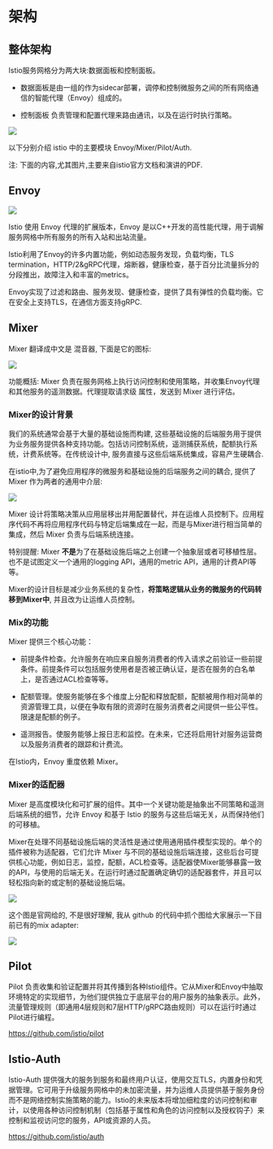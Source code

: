 # 架构

## 整体架构

Istio服务网格分为两大块:数据面板和控制面板。

* 数据面板是由一组的作为sidecar部署，调停和控制微服务之间的所有网络通信的智能代理（Envoy）组成的。

* 控制面板 负责管理和配置代理来路由通讯，以及在运行时执行策略。

![](images/arch.svg)

以下分别介绍 istio 中的主要模块 Envoy/Mixer/Pilot/Auth.

注: 下面的内容,尤其图片,主要来自istio官方文档和演讲的PDF.

## Envoy

![](images/envoy.png)

Istio 使用 Envoy 代理的扩展版本，Envoy 是以C++开发的高性能代理，用于调解服务网格中所有服务的所有入站和出站流量。

Istio利用了Envoy的许多内置功能，例如动态服务发现，负载均衡，TLS termination，HTTP/2&gRPC代理，熔断器，健康检查，基于百分比流量拆分的分段推出，故障注入和丰富的metrics。

Envoy实现了过滤和路由、服务发现、健康检查，提供了具有弹性的负载均衡。它在安全上支持TLS，在通信方面支持gRPC.

## Mixer

Mixer 翻译成中文是 混音器, 下面是它的图标:

![](images/mixer-logo.png)

功能概括: Mixer 负责在服务网格上执行访问控制和使用策略，并收集Envoy代理和其他服务的遥测数据。代理提取请求级 属性，发送到 Mixer 进行评估。

### Mixer的设计背景

我们的系统通常会基于大量的基础设施而构建, 这些基础设施的后端服务用于提供为业务服务提供各种支持功能。包括访问控制系统，遥测捕获系统，配额执行系统，计费系统等。在传统设计中, 服务直接与这些后端系统集成，容易产生硬耦合.

在istio中,为了避免应用程序的微服务和基础设施的后端服务之间的耦合, 提供了 Mixer 作为两者的通用中介层:

![](images/mixer-traffic.svg)

Mixer 设计将策略决策从应用层移出并用配置替代，并在运维人员控制下。应用程序代码不再将应用程序代码与特定后端集成在一起，而是与Mixer进行相当简单的集成，然后 Mixer 负责与后端系统连接。

特别提醒: Mixer **不是**为了在基础设施后端之上创建一个抽象层或者可移植性层。也不是试图定义一个通用的logging API，通用的metric API，通用的计费API等等。

Mixer的设计目标是减少业务系统的复杂性，**将策略逻辑从业务的微服务的代码转移到Mixer中**, 并且改为让运维人员控制。

### Mix的功能

Mixer 提供三个核心功能：

- 前提条件检查。允许服务在响应来自服务消费者的传入请求之前验证一些前提条件。前提条件可以包括服务使用者是否被正确认证，是否在服务的白名单上，是否通过ACL检查等等。

- 配额管理。使服务能够在多个维度上分配和释放配额，配额被用作相对简单的资源管理工具，以便在争取有限的资源时在服务消费者之间提供一些公平性。限速是配额的例子。

- 遥测报告。使服务能够上报日志和监控。在未来，它还将启用针对服务运营商以及服务消费者的跟踪和计费流。

在Istio内，Envoy 重度依赖 Mixer。

### Mixer的适配器

Mixer 是高度模块化和可扩展的组件。其中一个关键功能是抽象出不同策略和遥测后端系统的细节，允许 Envoy 和基于 Istio 的服务与这些后端无关，从而保持他们的可移植。

Mixer在处理不同基础设施后端的灵活性是通过使用通用插件模型实现的。单个的插件被称为适配器，它们允许 Mixer 与不同的基础设施后端连接，这些后台可提供核心功能，例如日志，监控，配额，ACL检查等。适配器使Mixer能够暴露一致的API，与使用的后端无关。在运行时通过配置确定确切的适配器套件，并且可以轻松指向新的或定制的基础设施后端。

![](images/adapters.svg)

这个图是官网给的, 不是很好理解, 我从 github 的代码中抓个图给大家展示一下目前已有的mix adapter:

![](images/mixer-adapter-list.jpg)

## Pilot

Pilot 负责收集和验证配置并将其传播到各种Istio组件。它从Mixer和Envoy中抽取环境特定的实现细节，为他们提供独立于底层平台的用户服务的抽象表示。此外，流量管理规则（即通用4层规则和7层HTTP/gRPC路由规则）可以在运行时通过Pilot进行编程。

https://github.com/istio/pilot

## Istio-Auth

Istio-Auth 提供强大的服务到服务和最终用户认证，使用交互TLS，内置身份和凭据管理。它可用于升级服务网格中的未加密流量，并为运维人员提供基于服务身份而不是网络控制实施策略的能力。Istio的未来版本将增加细粒度的访问控制和审计，以使用各种访问控制机制（包括基于属性和角色的访问控制以及授权钩子）来控制和监视访问您的服务，API或资源的人员。

https://github.com/istio/auth

